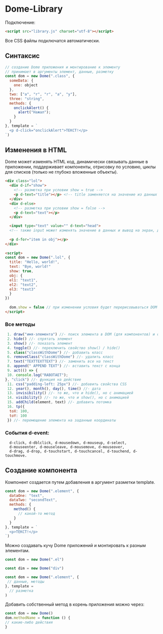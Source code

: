 # Dome-Library
Подключение:
```html
<script src="library.js" charset="utf-8"></script>
```
Все CSS файлы подключатся автоматически.

## Синтаксис

```js
// создание Dome приложения и монтирование к элементу
// принимает в аргументы элемент, данные, разметку
const dom = new Dome(".class", {
  someData: {
    one: object
  },
  two: ["a", "r", "r", "a", "y"],
  three: "string",
  methods: {
    onclickAlert() {
      alert("Нажал");
    }
  }
}, template = `
  <p d-click="onclickAlert">ТЕКСТ!</p>
`)
```
## Изменения в HTML
Dome может изменять HTML код, динамически связывать данные в приложении, поддерживает компоненты, 
отрисовку по условию, циклы для списков (только не глубоко вложенные объекты).
```html
<div class="lol">
  <div d-if="show">
    <!-- разметка при условии show = true -->
    <p d-text="title"></p> <!-- title заменяется на значение из данных -->
  </div>
  <div d-else>
    <!-- разметка при условии show = false -->
    <p d-text="text"></p> 
  </div>

  <input type="text" value="" d-text="head"> 
  <!-- также input может изменять значение в данных и вывод на экран, двухсторонняя привязка данных -->
  
  <p d-for="item in obj"></p>
</div>
  
<script>
const dom = new Dome(".lol", {
  title: "Hello, world!",
  text: "Bye, world!"
  show: true,
  obj: {
  el1: "text1",
  el2: "text2",
  el3: "text3"
  }
})
  
  dom.show = false // при изменении условия будет перерисовываться DOM в зависимости от изменений
</script>
```
### Все методы
```js
 1. draw("имя-элемента") //- поиск элемента в DOM (для компонентов) и отрисовка
 2. hide() //- спрятать элемент
 3. show() //- показать элемент
 4. toggle() //- переключить свойство show() / hide()
 5. class("classWithDome") //- добавить класс
 6. removeClass("classWithDome") //- удалить класс
 7. text("TEXTTEXTTEXT") //- заменить все на текст
 8. append(" APPEND TEXT") //- вставить текст с конца
 9. act(() => {
 10. console.log("RABOTAET");
}, "click") //- функция на действие
 11. css("padding-left: 25px") //- добавить свойства CSS
 12. year(), month(), day(), time() //- дата
 13. invisibility() //- то же, что и hide(), но с анимацией 
 14. visibility() //- то же, что и show(), но с анимацией
 15. addChild(element, text) //- добавить потомка
 16. tp({
  toX: 100,
  toY: 100
 }) //- перемещение элемента на заданные координаты
```
### События d-event:
      d-click, d-dblclick, d-mousedown, d-mouseup, d-select, 
      d-mouseenter, d-mouseleave, d-mousemove, d-mouseover, 
      d-drag, d-drop, d-touchstart, d-touchcancel, d-touchend, d-touchmove.
## Создание компонента
Компонент создается путем добавления в аргумент разметки template.

```js
const dom = new Dome(".element", {
  dataOne: "text",
  dataTwo: "secondText",
  methods: {
    method() {
      // какой-то метод
    }
  }
}, template = `
  <p>ТЕКСТ!</p>
`)
```

Можно создавать кучу Dome приложений и монтировать к разным элементам.
```js
const dom = new Dome(".el")

const dim = new Dome("div")

const dem = new Dome(".element", {
 // данные, методы
}, template = 
  // разметка
)
```

Добавить собственный метод в корень приложения можно через:
```js
const dom = new Dome()
dom.methodName = function () {
// какие-либо действия
}
```
